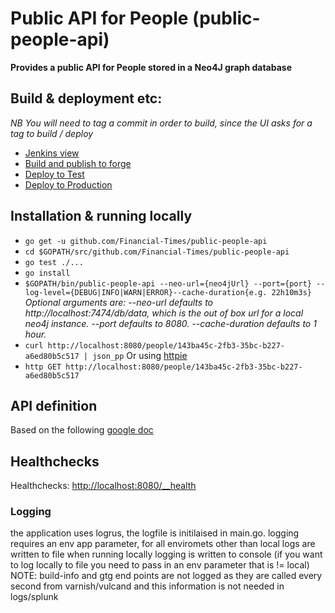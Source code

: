 # Public API for People (public-people-api)
__Provides a public API for People stored in a Neo4J graph database__

## Build & deployment etc:
_NB You will need to tag a commit in order to build, since the UI asks for a tag to build / deploy_
* [Jenkins view](http://ftjen10085-lvpr-uk-p:8181/view/JOBS-public-people-api/)
* [Build and publish to forge](http://ftjen10085-lvpr-uk-p:8181/job/public-people-api-build)
* [Deploy to Test](http://ftjen10085-lvpr-uk-p:8181/view/JOBS-public-people-api/job/public-people-api-deploy-test/)
* [Deploy to Production](http://ftjen10085-lvpr-uk-p:8181/view/JOBS-public-people-api/job/public-people-api-deploy-to-prod/)

## Installation & running locally
* `go get -u github.com/Financial-Times/public-people-api`
* `cd $GOPATH/src/github.com/Financial-Times/public-people-api`
* `go test ./...`
* `go install`
* `$GOPATH/bin/public-people-api --neo-url={neo4jUrl} --port={port} --log-level={DEBUG|INFO|WARN|ERROR}--cache-duration{e.g. 22h10m3s}`
_Optional arguments are:
--neo-url defaults to http://localhost:7474/db/data, which is the out of box url for a local neo4j instance.
--port defaults to 8080.
--cache-duration defaults to 1 hour._
* `curl http://localhost:8080/people/143ba45c-2fb3-35bc-b227-a6ed80b5c517 | json_pp`
Or using [httpie](https://github.com/jkbrzt/httpie)
* `http GET http://localhost:8080/people/143ba45c-2fb3-35bc-b227-a6ed80b5c517`

## API definition
Based on the following [google doc](https://docs.google.com/document/d/1SC4Uskl-VD78y0lg5H2Gq56VCmM4OFHofZM-OvpsOFo/edit#heading=h.qjo76xuvpj83)

## Healthchecks
Healthchecks: [http://localhost:8080/__health](http://localhost:8080/__health)

### Logging
the application uses logrus, the logfile is initilaised in main.go.
 logging requires an env app parameter, for all enviromets  other than local logs are written to file
 when running locally logging is written to console (if you want to log locally to file you need to pass in an env parameter that is != local)
 NOTE: build-info and gtg end points are not logged as they are called every second from varnish/vulcand and this information is not needed in  logs/splunk
